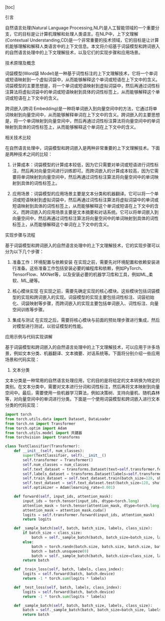 
[toc]                    
                
                
引言

自然语言处理(Natural Language Processing,NLP)是人工智能领域的一个重要分支，它的目标是让计算机理解和处理人类语言。在NLP中，上下文理解(Contextual Understanding,CD)是一个非常重要的技术领域，它的目标是让计算机能够理解和解释人类语言中的上下文信息。本文将介绍基于词袋模型和跨词嵌入的自然语言处理中的上下文理解技术，以及它们的实现步骤和应用场景。

技术原理及概念

词袋模型(Word袋 Model)是一种基于词性标注的上下文理解技术，它将一个单词或短语映射到一个虚拟词袋中，从而能够解释这个单词或短语在上下文中的含义。词袋模型的主要思想是，将一个单词或短语映射到虚拟词袋中，然后再通过词性标注算法将虚拟词袋中的单词或短语映射到具体的词性标签上，从而能够解释这个单词或短语在上下文中的含义。

跨词嵌入(跨词 Embedding)是一种将单词嵌入到向量空间中的方法，它通过将单词映射到向量空间中，从而能够解释单词在上下文中的含义。跨词嵌入的主要思想是，将一个单词映射到向量空间中，然后再通过词性标注算法将向量空间中的单词映射到具体的词性标签上，从而能够解释这个单词在上下文中的含义。

相关技术比较

在自然语言处理中，词袋模型和跨词嵌入是两种非常重要的上下文理解技术。下面是两种技术之间的比较：

1. 计算成本：词袋模型的计算成本较低，因为它只需要对单词或短语进行词性标注，然后再对向量空间进行训练即可。而跨词嵌入的计算成本较高，因为它需要将单词映射到向量空间中，然后再通过词性标注算法将向量空间中的单词映射到具体的词性标签上。

2. 应用场景：词袋模型的应用场景主要是文本分类和机器翻译。它可以将一个单词或短语映射到虚拟词袋中，然后再通过词性标注算法将虚拟词袋中的单词或短语映射到具体的词性标签上，从而能够解释这个单词或短语在上下文中的含义。而跨词嵌入的应用场景主要是文本摘要和对话系统。它可以将单词嵌入到向量空间中，然后再通过词性标注算法将向量空间中的单词映射到具体的词性标签上，从而能够解释这个单词在上下文中的含义。

实现步骤与流程

基于词袋模型和跨词嵌入的自然语言处理中的上下文理解技术，它的实现步骤可以分为以下几个步骤：

1. 准备工作：环境配置与依赖安装
在实现之前，需要先对环境配置和依赖安装进行准备。这些准备工作包括安装必要的编程库和依赖，例如PyTorch、TensorFlow、MXNet等，以及安装必要的机器学习库和工具，例如ML_柔软、ML_硬等。

2. 核心模块实现
在实现之前，需要先确定实现的核心模块。这些模块包括词袋模型的实现和跨词嵌入的实现。词袋模型的实现主要包括词性标注、词袋初始化、词袋映射等步骤，而跨词嵌入的实现主要包括单词嵌入、词性标注、向量空间训练等步骤。

3. 集成与测试
在实现之后，需要将核心模块与前面的预处理步骤进行集成，然后对模型进行测试，以验证模型的性能。

应用示例与代码实现讲解

基于词袋模型和跨词嵌入的自然语言处理中的上下文理解技术，可以应用于许多场景，例如文本分类、机器翻译、文本摘要、对话系统等。下面将分别介绍一些应用场景和代码实现：

1. 文本分类

文本分类是一种常用的自然语言处理应用，它的目的是将给定的文本转换为特定的类别。在文本分类中，需要对文本进行分词和词性标注，然后再将文本映射到向量空间中。最后，需要使用一些机器学习算法，例如决策树、支持向量机、随机森林等，对向量空间中的单词进行分类。下面是一个使用词袋模型和跨词嵌入进行文本分类的代码实现：

```python
import torch
from torch.utils.data import Dataset, DataLoader
from torch.nn import Transformer
from torch.optim import Adam
from torch.utils.model import 共建器
from torchvision import transforms

class TextClassifier(Transformer):
    def __init__(self, num_classes):
        super(TextClassifier, self).__init__()
        self.transformer = Transformer()
        self.num_classes = num_classes
        self.text_dataset = transforms.Dataset(text=self.transformer.forward('text_dataset'))
        self.labels_dataset = transforms.Dataset(labels=self.transformer.forward('labels_dataset'))
        self.train_dataset = self.text_dataset.train(batch_size=128, shuffle=True)
        self.test_dataset = self.text_dataset.test(batch_size=128, shuffle=False)
        self.optimizer = Adam(learning_rate=0.001)

    def forward(self, input_ids, attention_mask):
        input_ids = torch.tensor(input_ids, dtype=torch.long)
        attention_mask = torch.tensor(attention_mask, dtype=torch.long)
        attention_mask = attention_mask.cuda()
        logits = self.transformer.forward(input_ids, attention_mask)
        return logits

    def _sample_batch(self, batch, batch_size, labels, class_size):
        if batch_size < class_size:
            batch = self._sample_batch(batch, batch_size=batch_size, labels=labels, class_size=class_size)
        else:
            batch = torch.randn(batch.size, batch.size, batch.size, batch.size, batch.size)
            batch = batch.unsqueeze(0)
            batch = self._sample_batch(batch, batch.size=class_size, labels=labels, class_size=class_size)
        return batch

    def _train_loss(self, batch, labels, class_index):
        logits = self.forward(batch, batch.device)
        return -1 * torch.sum(logits * labels)

    def _test_loss(self, batch, labels, class_index):
        logits = self.forward(batch, batch.device)
        return -1 * torch.sum(logits * labels)

    def _sample_batch(self, batch, batch_size, labels, class_size):
        batch = self._sample_batch(batch, batch_size=batch_size, labels=labels, class_size=class_size)
        return batch
```

